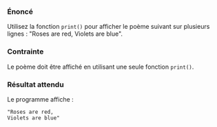 ### Énoncé

Utilisez la fonction ```print()``` pour afficher le poème suivant sur plusieurs lignes : "Roses are red, Violets are blue".

### Contrainte

Le poème doit être affiché en utilisant une seule fonction ```print()```.

### Résultat attendu

Le programme affiche :

```
"Roses are red,
Violets are blue"
```

